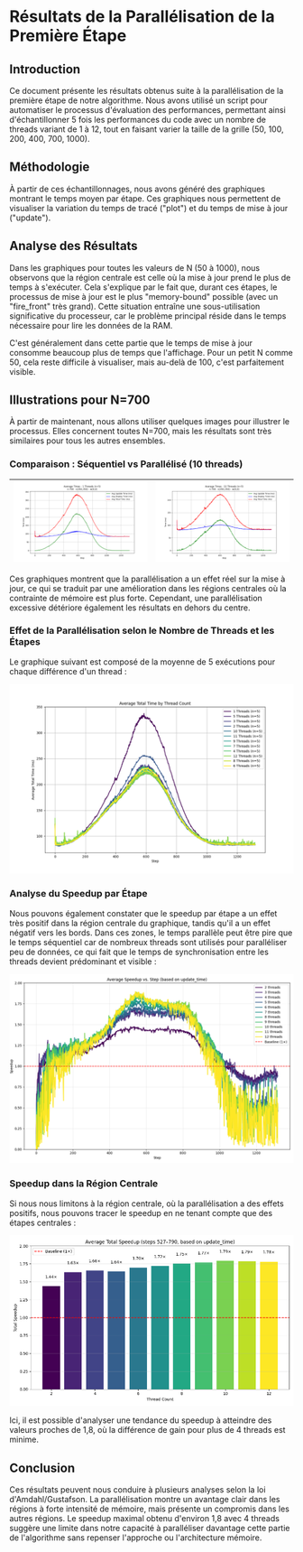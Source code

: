 # Résultats de la Parallélisation de la Première Étape

## Introduction

Ce document présente les résultats obtenus suite à la parallélisation de la première étape de notre algorithme. Nous avons utilisé un script pour automatiser le processus d'évaluation des performances, permettant ainsi d'échantillonner 5 fois les performances du code avec un nombre de threads variant de 1 à 12, tout en faisant varier la taille de la grille (50, 100, 200, 400, 700, 1000).

## Méthodologie

À partir de ces échantillonnages, nous avons généré des graphiques montrant le temps moyen par étape. Ces graphiques nous permettent de visualiser la variation du temps de tracé ("plot") et du temps de mise à jour ("update").

## Analyse des Résultats

Dans les graphiques pour toutes les valeurs de N (50 à 1000), nous observons que la région centrale est celle où la mise à jour prend le plus de temps à s'exécuter. Cela s'explique par le fait que, durant ces étapes, le processus de mise à jour est le plus "memory-bound" possible (avec un "fire_front" très grand). Cette situation entraîne une sous-utilisation significative du processeur, car le problème principal réside dans le temps nécessaire pour lire les données de la RAM.

C'est généralement dans cette partie que le temps de mise à jour consomme beaucoup plus de temps que l'affichage. Pour un petit N comme 50, cela reste difficile à visualiser, mais au-delà de 100, c'est parfaitement visible.

## Illustrations pour N=700

À partir de maintenant, nous allons utiliser quelques images pour illustrer le processus. Elles concernent toutes N=700, mais les résultats sont très similaires pour tous les autres ensembles.

### Comparaison : Séquentiel vs Parallélisé (10 threads)

| ![N=700 Sequencial](benchmarks/benchmark_700/plots/avg_thread_1.png) | ![N=700 10 Threads](benchmarks/benchmark_700/plots/avg_thread_10.png) |
|---------------------------|---------------------------|

Ces graphiques montrent que la parallélisation a un effet réel sur la mise à jour, ce qui se traduit par une amélioration dans les régions centrales où la contrainte de mémoire est plus forte. Cependant, une parallélisation excessive détériore également les résultats en dehors du centre.

### Effet de la Parallélisation selon le Nombre de Threads et les Étapes

Le graphique suivant est composé de la moyenne de 5 exécutions pour chaque différence d'un thread :

![Comparaison de threads combinés](benchmarks/benchmark_700/plots/combined_thread_comparison.png)

### Analyse du Speedup par Étape

Nous pouvons également constater que le speedup par étape a un effet très positif dans la région centrale du graphique, tandis qu'il a un effet négatif vers les bords. Dans ces zones, le temps parallèle peut être pire que le temps séquentiel car de nombreux threads sont utilisés pour paralléliser peu de données, ce qui fait que le temps de synchronisation entre les threads devient prédominant et visible :

![Speedup moyen vs étape](benchmarks/benchmark_700/plots/avg_speedup_vs_step.png)

### Speedup dans la Région Centrale

Si nous nous limitons à la région centrale, où la parallélisation a des effets positifs, nous pouvons tracer le speedup en ne tenant compte que des étapes centrales :

![Speedup total moyen](benchmarks/benchmark_700/plots/avg_total_speedup.png)

Ici, il est possible d'analyser une tendance du speedup à atteindre des valeurs proches de 1,8, où la différence de gain pour plus de 4 threads est minime.

## Conclusion

Ces résultats peuvent nous conduire à plusieurs analyses selon la loi d'Amdahl/Gustafson. La parallélisation montre un avantage clair dans les régions à forte intensité de mémoire, mais présente un compromis dans les autres régions. Le speedup maximal obtenu d'environ 1,8 avec 4 threads suggère une limite dans notre capacité à paralléliser davantage cette partie de l'algorithme sans repenser l'approche ou l'architecture mémoire.
